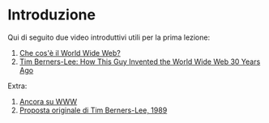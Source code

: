 # Introduzione

Qui di seguito due video introduttivi utili per la prima lezione:

1. [Che cos'è il World Wide Web?](https://youtu.be/J8hzJxb0rpc)  
2. [Tim Berners-Lee: How This Guy Invented the World Wide Web 30 Years Ago](https://youtu.be/GUrDI6OkJfU)

Extra: 

1. [Ancora su WWW](https://youtu.be/_mNOXDbXr9c)
2. [Proposta originale di Tim Berners-Lee, 1989](https://cds.cern.ch/record/369245/files/dd-89-001.pdf)